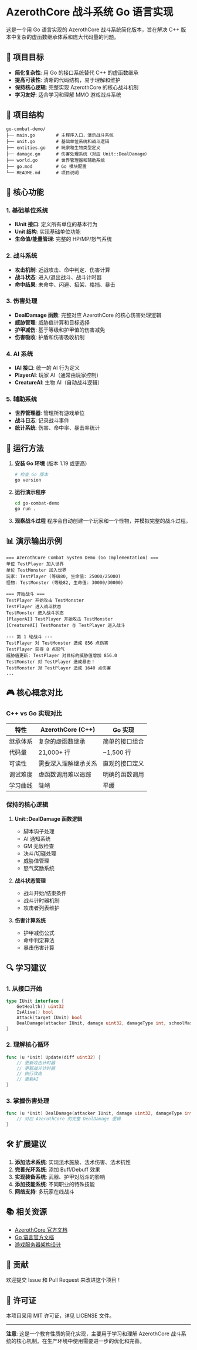 # AzerothCore 战斗系统 Go 语言实现

这是一个用 Go 语言实现的 AzerothCore 战斗系统简化版本，旨在解决 C++ 版本中复杂的虚函数继承体系和庞大代码量的问题。

## 🎯 项目目标

- **简化复杂性**: 用 Go 的接口系统替代 C++ 的虚函数继承
- **提高可读性**: 清晰的代码结构，易于理解和维护
- **保持核心逻辑**: 完整实现 AzerothCore 的核心战斗机制
- **学习友好**: 适合学习和理解 MMO 游戏战斗系统

## 📁 项目结构

```
go-combat-demo/
├── main.go        # 主程序入口，演示战斗系统
├── unit.go        # 基础单位系统和战斗逻辑
├── entities.go    # 玩家和生物类型定义
├── damage.go      # 伤害处理系统（对应 Unit::DealDamage）
├── world.go       # 世界管理器和辅助系统
├── go.mod         # Go 模块配置
└── README.md      # 项目说明
```

## 🔧 核心功能

### 1. 基础单位系统
- **IUnit 接口**: 定义所有单位的基本行为
- **Unit 结构**: 实现基础单位功能
- **生命值/能量管理**: 完整的 HP/MP/怒气系统

### 2. 战斗系统
- **攻击机制**: 近战攻击、命中判定、伤害计算
- **战斗状态**: 进入/退出战斗、战斗计时器
- **命中结果**: 未命中、闪避、招架、格挡、暴击

### 3. 伤害处理
- **DealDamage 函数**: 完整对应 AzerothCore 的核心伤害处理逻辑
- **威胁管理**: 威胁值计算和目标选择
- **护甲减伤**: 基于等级和护甲值的伤害减免
- **伤害吸收**: 护盾和伤害吸收机制

### 4. AI 系统
- **IAI 接口**: 统一的 AI 行为定义
- **PlayerAI**: 玩家 AI（通常由玩家控制）
- **CreatureAI**: 生物 AI（自动战斗逻辑）

### 5. 辅助系统
- **世界管理器**: 管理所有游戏单位
- **战斗日志**: 记录战斗事件
- **统计系统**: 伤害、命中率、暴击率统计

## 🚀 运行方法

1. **安装 Go 环境** (版本 1.19 或更高)
   ```bash
   # 检查 Go 版本
   go version
   ```

2. **运行演示程序**
   ```bash
   cd go-combat-demo
   go run .
   ```

3. **观察战斗过程**
   程序会自动创建一个玩家和一个怪物，并模拟完整的战斗过程。

## 📊 演示输出示例

```
=== AzerothCore Combat System Demo (Go Implementation) ===
单位 TestPlayer 加入世界
单位 TestMonster 加入世界
玩家: TestPlayer (等级80, 生命值: 25000/25000)
怪物: TestMonster (等级82, 生命值: 30000/30000)

=== 开始战斗 ===
TestPlayer 开始攻击 TestMonster
TestPlayer 进入战斗状态
TestMonster 进入战斗状态
[PlayerAI] TestPlayer 开始攻击 TestMonster
[CreatureAI] TestMonster 与 TestPlayer 进入战斗

--- 第 1 轮战斗 ---
TestPlayer 对 TestMonster 造成 856 点伤害
TestPlayer 获得 8 点怒气
威胁值更新: TestPlayer 对目标的威胁值增加 856.0
TestMonster 对 TestPlayer 造成暴击！
TestMonster 对 TestPlayer 造成 1640 点伤害
...
```

## 🎮 核心概念对比

### C++ vs Go 实现对比

| 特性 | AzerothCore (C++) | Go 实现 |
|------|------------------|---------|
| 继承体系 | 复杂的虚函数继承 | 简单的接口组合 |
| 代码量 | 21,000+ 行 | ~1,500 行 |
| 可读性 | 需要深入理解继承关系 | 直观的接口定义 |
| 调试难度 | 虚函数调用难以追踪 | 明确的函数调用 |
| 学习曲线 | 陡峭 | 平缓 |

### 保持的核心逻辑

1. **Unit::DealDamage 函数逻辑**
   - 脚本钩子处理
   - AI 通知系统
   - GM 无敌检查
   - 决斗/切磋处理
   - 威胁值管理
   - 怒气奖励系统

2. **战斗状态管理**
   - 战斗开始/结束条件
   - 战斗计时器机制
   - 攻击者列表维护

3. **伤害计算系统**
   - 护甲减伤公式
   - 命中判定算法
   - 暴击伤害计算

## 🔍 学习建议

### 1. 从接口开始
```go
type IUnit interface {
    GetHealth() uint32
    IsAlive() bool
    Attack(target IUnit) bool
    DealDamage(attacker IUnit, damage uint32, damageType int, schoolMask int) uint32
}
```

### 2. 理解核心循环
```go
func (u *Unit) Update(diff uint32) {
    // 更新攻击计时器
    // 更新战斗计时器  
    // 执行攻击
    // 更新AI
}
```

### 3. 掌握伤害处理
```go
func (u *Unit) DealDamage(attacker IUnit, damage uint32, damageType int, schoolMask int) uint32 {
    // 对应 AzerothCore 的完整 DealDamage 逻辑
}
```

## 🛠️ 扩展建议

1. **添加法术系统**: 实现法术施放、法术伤害、法术抗性
2. **完善光环系统**: 添加 Buff/Debuff 效果
3. **实现装备系统**: 武器、护甲对战斗的影响
4. **添加技能系统**: 不同职业的特殊技能
5. **网络支持**: 多玩家在线战斗

## 📚 相关资源

- [AzerothCore 官方文档](https://www.azerothcore.org/)
- [Go 语言官方文档](https://golang.org/doc/)
- [游戏服务器架构设计](https://github.com/topics/game-server)

## 🤝 贡献

欢迎提交 Issue 和 Pull Request 来改进这个项目！

## 📄 许可证

本项目采用 MIT 许可证，详见 LICENSE 文件。

---

**注意**: 这是一个教育性质的简化实现，主要用于学习和理解 AzerothCore 战斗系统的核心机制。在生产环境中使用需要进一步的优化和完善。
